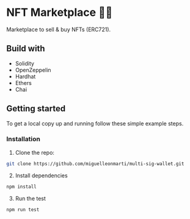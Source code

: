 # NFT Marketplace 🛒🎨

Marketplace to sell & buy NFTs (ERC721).

## Build with

- Solidity
- OpenZeppelin
- Hardhat
- Ethers
- Chai

## Getting started

To get a local copy up and running follow these simple example steps.

### Installation

1. Clone the repo:

```sh
git clone https://github.com/miguelleonmarti/multi-sig-wallet.git
```

2. Install dependencies

```sh
npm install
```

3. Run the test

```sh
npm run test
```
